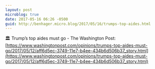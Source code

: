 ```yaml
---
layout: post
microblog: true
date: 2017-05-16 06:26 -0500
guid: http://benhager.micro.blog/2017/05/16/trumps-top-aides.html
---
```

🏛 Trump’s top aides must go - The Washington Post: [https://www.washingtonpost.com/opinions/trumps-top-aides-must-go/2017/05/12/aff6d5ec-3749-11e7-b4ee-434b6d506b37_story.html](https://www.washingtonpost.com/opinions/trumps-top-aides-must-go/2017/05/12/aff6d5ec-3749-11e7-b4ee-434b6d506b37_story.html)
